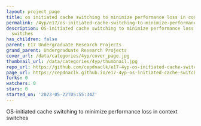 ```yaml
---
layout: project_page
title: os initiated cache switching to minimize performance loss in context switches
permalink: /4yp/e17/os-initiated-cache-switching-to-minimize-performance-loss-in-context-switches/
description: OS-initiated cache switching to minimize performance loss in context
  switches
has_children: false
parent: E17 Undergraduate Research Projects
grand_parent: Undergraduate Research Projects
cover_url: /data/categories/4yp/cover_page.jpg
thumbnail_url: /data/categories/4yp/thumbnail.jpg
repo_url: https://github.com/cepdnaclk/e17-4yp-os-initiated-cache-switching-to-minimize-performance-loss-in-context-switches
page_url: https://cepdnaclk.github.io/e17-4yp-os-initiated-cache-switching-to-minimize-performance-loss-in-context-switches
forks: 0
watchers: 0
stars: 0
started_on: '2023-05-22T05:55:34Z'
---
```


OS-initiated cache switching to minimize performance loss in context switches